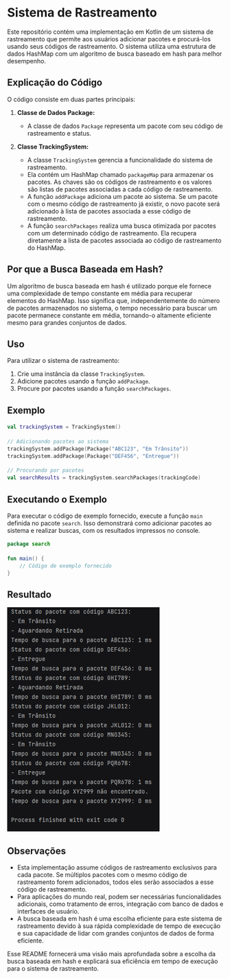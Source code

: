 # Sistema de Rastreamento

Este repositório contém uma implementação em Kotlin de um sistema de rastreamento que permite aos usuários adicionar pacotes e procurá-los usando seus códigos de rastreamento. O sistema utiliza uma estrutura de dados HashMap com um algoritmo de busca baseado em hash para melhor desempenho.

## Explicação do Código

O código consiste em duas partes principais:

1. **Classe de Dados Package:**
    - A classe de dados `Package` representa um pacote com seu código de rastreamento e status.

2. **Classe TrackingSystem:**
    - A classe `TrackingSystem` gerencia a funcionalidade do sistema de rastreamento.
    - Ela contém um HashMap chamado `packageMap` para armazenar os pacotes. As chaves são os códigos de rastreamento e os valores são listas de pacotes associadas a cada código de rastreamento.
    - A função `addPackage` adiciona um pacote ao sistema. Se um pacote com o mesmo código de rastreamento já existir, o novo pacote será adicionado à lista de pacotes associada a esse código de rastreamento.
    - A função `searchPackages` realiza uma busca otimizada por pacotes com um determinado código de rastreamento. Ela recupera diretamente a lista de pacotes associada ao código de rastreamento do HashMap.

## Por que a Busca Baseada em Hash?

Um algoritmo de busca baseada em hash é utilizado porque ele fornece uma complexidade de tempo constante em média para recuperar elementos do HashMap. Isso significa que, independentemente do número de pacotes armazenados no sistema, o tempo necessário para buscar um pacote permanece constante em média, tornando-o altamente eficiente mesmo para grandes conjuntos de dados.

## Uso

Para utilizar o sistema de rastreamento:

1. Crie uma instância da classe `TrackingSystem`.
2. Adicione pacotes usando a função `addPackage`.
3. Procure por pacotes usando a função `searchPackages`.

## Exemplo

```kotlin
val trackingSystem = TrackingSystem()

// Adicionando pacotes ao sistema
trackingSystem.addPackage(Package("ABC123", "Em Trânsito"))
trackingSystem.addPackage(Package("DEF456", "Entregue"))

// Procurando por pacotes
val searchResults = trackingSystem.searchPackages(trackingCode)
```

## Executando o Exemplo

Para executar o código de exemplo fornecido, execute a função `main` definida no pacote `search`. Isso demonstrará como adicionar pacotes ao sistema e realizar buscas, com os resultados impressos no console.

```kotlin
package search

fun main() {
    // Código de exemplo fornecido
}
```

## Resultado
![img_1.png](img_1.png)

## Observações
- Esta implementação assume códigos de rastreamento exclusivos para cada pacote. Se múltiplos pacotes com o mesmo código de rastreamento forem adicionados, todos eles serão associados a esse código de rastreamento.
- Para aplicações do mundo real, podem ser necessárias funcionalidades adicionais, como tratamento de erros, integração com banco de dados e interfaces de usuário.
- A busca baseada em hash é uma escolha eficiente para este sistema de rastreamento devido à sua rápida complexidade de tempo de execução e sua capacidade de lidar com grandes conjuntos de dados de forma eficiente.

Esse README fornecerá uma visão mais aprofundada sobre a escolha da busca baseada em hash e explicará sua eficiência em tempo de execução para o sistema de rastreamento.
